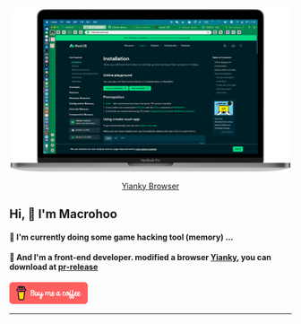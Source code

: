 <p align="center">
    <img src="https://github.com/Macrohoo/Marhoo-Git/blob/master/IMG%E8%B5%84%E6%BA%90/yianky.png?raw=true" alt="yianky" width="500" >
</p>

<a href="https://doc.mboke.top" target="_blank">
    <p align="center">
        Yianky Browser
    </p>
</a>

## Hi, 👋 I'm Macrohoo

#### 🌱 I'm currently doing some game hacking tool (memory) ...

#### 🤔 And I'm a front-end developer. modified a browser [Yianky](https://doc.mboke.top), you can download at [pr-release](https://github.com/Macrohoo/yianky-doc-vuepress/releases)

<a href="https://doc.mboke.top" target="_blank"><img src="https://github.com/Macrohoo/Marhoo-Git/blob/master/IMG%E8%B5%84%E6%BA%90/coffee.png?raw=true" alt="coffee" width="140" ></a>

---
